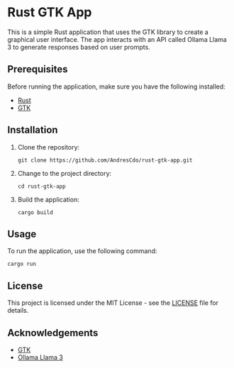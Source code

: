 # Rust GTK App

This is a simple Rust application that uses the GTK library to create a graphical user interface. The app interacts with an API called Ollama Llama 3 to generate responses based on user prompts.

## Prerequisites

Before running the application, make sure you have the following installed:

- [Rust](https://www.rust-lang.org/tools/install)
- [GTK](https://www.gtk.org/docs/installations/)

## Installation

1. Clone the repository:

    ```shell
    git clone https://github.com/AndresCdo/rust-gtk-app.git
    ```

2. Change to the project directory:

    ```shell
    cd rust-gtk-app
    ```

3. Build the application:

    ```shell
    cargo build
    ```

## Usage

To run the application, use the following command:

```shell
cargo run
```

## License

This project is licensed under the MIT License - see the [LICENSE](LICENSE) file for details.

## Acknowledgements

- [GTK](https://www.gtk.org/)
- [Ollama Llama 3](https://ollamallama.com/)
